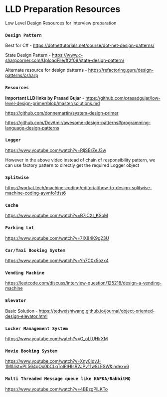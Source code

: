 # LLD Preparation Resources
Low Level Design Resources for interview preparation

### `Design Pattern`

Best for C# - https://dotnettutorials.net/course/dot-net-design-patterns/

State Design Pattern - https://www.c-sharpcorner.com/UploadFile/ff2f08/state-design-pattern/

Alternate resource for design patterns - https://refactoring.guru/design-patterns/csharp

### `Resources` 

**Important LLD links by Prasad Gujar** - https://github.com/prasadgujar/low-level-design-primer/blob/master/solutions.md

https://github.com/donnemartin/system-design-primer

https://github.com/DovAmir/awesome-design-patterns#programming-language-design-patterns


### `Logger`

https://www.youtube.com/watch?v=RljSBrZeJ3w

However in the above video instead of chain of responsibility pattern, we can use factory pattern to directly get the required Logger object

### `Splitwise`

https://workat.tech/machine-coding/editorial/how-to-design-splitwise-machine-coding-ayvnfo1tfst6

### `Cache`

https://www.youtube.com/watch?v=B7iCXl_KSoM

### `Parking Lot`

https://www.youtube.com/watch?v=7IX84K9g23U

### `Car/Taxi Booking System`

https://www.youtube.com/watch?v=Yn7C0x5ozx4

### `Vending Machine`

https://leetcode.com/discuss/interview-question/125218/design-a-vending-machine

### `Elevator`

Basic Solution - https://tedweishiwang.github.io/journal/object-oriented-design-elevator.html 

### `Locker Management System`

https://www.youtube.com/watch?v=O_oLtUHlrXM

### `Movie Booking System`

https://www.youtube.com/watch?v=Xny0IdvJ-1M&list=PL564gOx0bCLqTolRIHIsR2JPv11w8LESW&index=6

### `Multi Threaded Message queue like KAFKA/RabbitMQ`

https://www.youtube.com/watch?v=4BEzgPlLKTo

